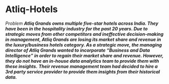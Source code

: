 # Atliq-Hotels

*Problem*
***Atliq Grands owns multiple five-star hotels across India. They have been in the hospitality industry for the past 20 years. 
Due to strategic moves from other competitors and ineffective decision-making in management, Atliq Grands are losing its market share and revenue in the luxury/business hotels category. 
As a strategic move, the managing director of Atliq Grands wanted to incorporate “Business and Data Intelligence” in order to regain their market share and revenue. 
However, they do not have an in-house data analytics team to provide them with these insights.***
***Their revenue management team had decided to hire a 3rd party service provider to provide them insights from their historical data.***

